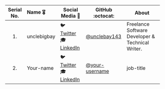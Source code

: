 
|    Serial No.    |      Name :medal_military:    |     Social Media :wave:    | GitHub :octocat: | About |
|:-------------:|:-------------------|------------------|---------------|---------------|
| 1. | unclebigbay | :bird: [Twitter](https://twitter.com/unclebigbay143) <br>:mortar_board: [LinkedIn](https://www.linkedin.com/in/unclebigbay/) | [@unclebay143](https://github.com/unclebay143/)  | Freelance Software Developer & Technical Writer. |
| 2. | Your-name       | 🐦 [Twitter](https://twitter.com/Kashish_121) <br>🎓 [LinkedIn](https://www.linkedin.com/in/your-linkedin/) | [@your-username](https://github.com/your-username/) | job-title |

